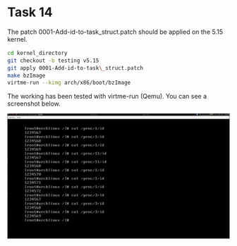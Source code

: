 # Task 14
The patch 0001-Add-id-to-task\_struct.patch should be applied on the 5.15 kernel.

```bash
cd kernel_directory
git checkout -b testing v5.15
git apply 0001-Add-id-to-task\_struct.patch
make bzImage
virtme-run --kimg arch/x86/boot/bzImage
```

The working has been tested with virtme-run (Qemu). You can see a screenshot below.

![Screenshot of working](screenshot.png)
